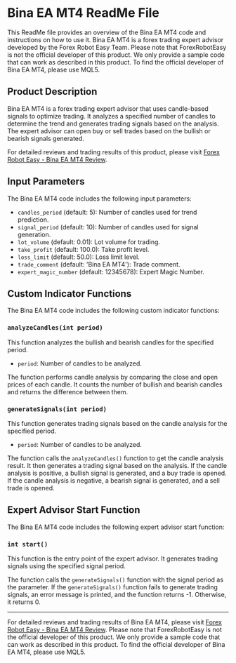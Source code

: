 # Bina EA MT4 ReadMe File

This ReadMe file provides an overview of the Bina EA MT4 code and instructions on how to use it. Bina EA MT4 is a forex trading expert advisor developed by the Forex Robot Easy Team. Please note that ForexRobotEasy is not the official developer of this product. We only provide a sample code that can work as described in this product. To find the official developer of Bina EA MT4, please use MQL5.

## Product Description

Bina EA MT4 is a forex trading expert advisor that uses candle-based signals to optimize trading. It analyzes a specified number of candles to determine the trend and generates trading signals based on the analysis. The expert advisor can open buy or sell trades based on the bullish or bearish signals generated.

For detailed reviews and trading results of this product, please visit [Forex Robot Easy - Bina EA MT4 Review](https://forexroboteasy.com/forex-robot-review/bina-ea-mt4-review-optimize-forex-trading-with-candle-based-signals/).

## Input Parameters

The Bina EA MT4 code includes the following input parameters:

- `candles_period` (default: 5): Number of candles used for trend prediction.
- `signal_period` (default: 10): Number of candles used for signal generation.
- `lot_volume` (default: 0.01): Lot volume for trading.
- `take_profit` (default: 100.0): Take profit level.
- `loss_limit` (default: 50.0): Loss limit level.
- `trade_comment` (default: 'Bina EA MT4'): Trade comment.
- `expert_magic_number` (default: 12345678): Expert Magic Number.

## Custom Indicator Functions

The Bina EA MT4 code includes the following custom indicator functions:

### `analyzeCandles(int period)`

This function analyzes the bullish and bearish candles for the specified period.

- `period`: Number of candles to be analyzed.

The function performs candle analysis by comparing the close and open prices of each candle. It counts the number of bullish and bearish candles and returns the difference between them.

### `generateSignals(int period)`

This function generates trading signals based on the candle analysis for the specified period.

- `period`: Number of candles to be analyzed.

The function calls the `analyzeCandles()` function to get the candle analysis result. It then generates a trading signal based on the analysis. If the candle analysis is positive, a bullish signal is generated, and a buy trade is opened. If the candle analysis is negative, a bearish signal is generated, and a sell trade is opened.

## Expert Advisor Start Function

The Bina EA MT4 code includes the following expert advisor start function:

### `int start()`

This function is the entry point of the expert advisor. It generates trading signals using the specified signal period.

The function calls the `generateSignals()` function with the signal period as the parameter. If the `generateSignals()` function fails to generate trading signals, an error message is printed, and the function returns -1. Otherwise, it returns 0.

---

For detailed reviews and trading results of Bina EA MT4, please visit [Forex Robot Easy - Bina EA MT4 Review](https://forexroboteasy.com/forex-robot-review/bina-ea-mt4-review-optimize-forex-trading-with-candle-based-signals/). Please note that ForexRobotEasy is not the official developer of this product. We only provide a sample code that can work as described in this product. To find the official developer of Bina EA MT4, please use MQL5.
